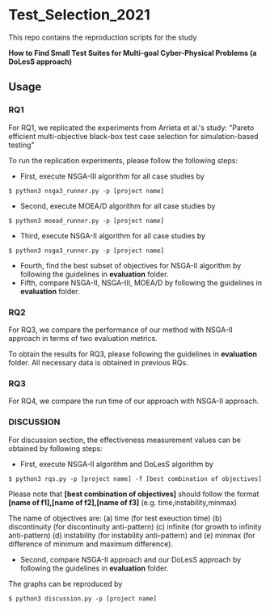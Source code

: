 # Test_Selection_2021

This repo contains the reproduction scripts for the study 

**How to Find Small Test Suites for Multi-goal Cyber-Physical Problems (a DoLesS approach)**

## Usage

### RQ1
For RQ1, we replicated the experiments from Arrieta et al.'s study: "Pareto efficient multi-objective black-box test case selection for
simulation-based testing"

To run the replication experiments, please follow the following steps:

- First, execute NSGA-III algorithm for all case studies by
```
$ python3 nsga3_runner.py -p [project name]
```

- Second, execute MOEA/D algorithm for all case studies by
```
$ python3 moead_runner.py -p [project name]
```

- Third, execute NSGA-II algorithm for all case studies by
```
$ python3 nsga3_runner.py -p [project name]
```

- Fourth, find the best subset of objectives for NSGA-II algorithm by following the guidelines in **evaluation** folder.
- Fifth, compare NSGA-II, NSGA-III, MOEA/D by following the guidelines in **evaluation** folder.

### RQ2
For RQ3, we compare the performance of our method with NSGA-II approach in terms of two evaluation metrics.

To obtain the results for RQ3, please following the guidelines in **evaluation** folder. All necessary data is obtained in previous RQs.

### RQ3
For RQ4, we compare the run time of our approach with NSGA-II approach. 

### DISCUSSION
For discussion section, the effectiveness measurement values can be obtained by following steps:

- First, execute NSGA-II algorithm and DoLesS algorithm by
```
$ python3 rqs.py -p [project name] -f [best combination of objectives]
```
Please note that **[best combination of objectives]** should follow the format **[name of f1],[name of f2],[name of f3]** (e.g. time,instability,minmax)

The name of objectives are: (a) time (for test exeuction time) (b) discontinuity (for discontinuity anti-pattern) 
(c) infinite (for growth to infinity anti-pattern) (d) instability (for instability anti-pattern) and (e) minmax (for difference of minimum and maximum difference).

- Second, compare NSGA-II approach and our DoLesS approach by following the guidelines in **evaluation** folder.

The graphs can be reproduced by
```
$ python3 discussion.py -p [project name]
```
